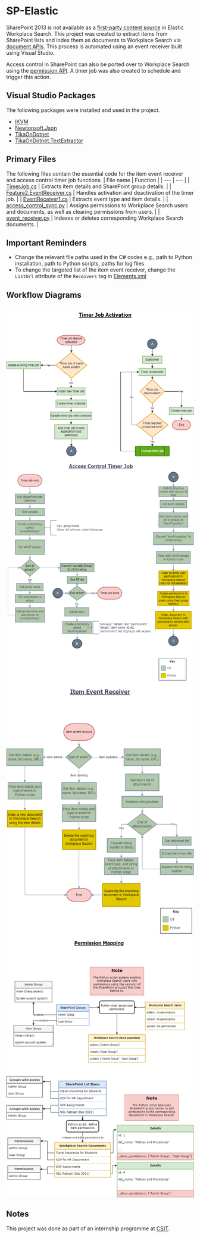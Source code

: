 # SP-Elastic
SharePoint 2013 is not available as a [first-party content source](https://www.elastic.co/guide/en/workplace-search/current/workplace-search-content-sources.html#oauth-first-party-content-sources) in Elastic Workplace Search. This project was created to extract items from SharePoint lists and index them as documents to Workplace Search via [document APIs](https://www.elastic.co/guide/en/enterprise-search-clients/python/7.16/_workplace_search_apis.html#workplace-search-document-apis). This process is automated using an event receiver built using Visual Studio.

Access control in SharePoint can also be ported over to Workplace Search using the [permission API](https://www.elastic.co/guide/en/enterprise-search-clients/python/7.16/_workplace_search_apis.html#workplace-search-permissions-apis). A timer job was also created to schedule and trigger this action.

## Visual Studio Packages
The following packages were installed and used in the project.
* [IKVM](https://www.nuget.org/packages/IKVM/)
* [Newtonsoft.Json](http://www.newtonsoft.com/json)
* [TikaOnDotnet](http://www.github.com/KevM/tikaondotnet)
* [TikaOnDotnet.TextExtractor](http://www.github.com/KevM/tikaondotnet)

## Primary Files
The following files contain the essential code for the item event receiver and access control timer job functions.
| File name | Function |
| --- | --- |
| [TimerJob.cs](../IDSCircular/TimerJob.cs) | Extracts item details and SharePoint group details. |
| [Feature2.EventReceiver.cs](../IDSCircular/Features/Feature2/Feature2.EventReceiver.cs) | Handles activation and deactivation of the timer job. |
| [EventReceiver1.cs](../IDSCircular/EventReceiver1/EventReceiver1.cs) | Extracts event type and item details. |
| [access_control_sync.py](../Python/access_control_sync.py) | Assigns permissions to Workplace Search users and documents, as well as clearing permissions from users. |
| [event_receiver.py](../Python/event_receiver.py) | Indexes or deletes corresponding Workplace Search documents. |

## Important Reminders
* Change the relevant file paths used in the C# codes e.g., path to Python installation, path to Python scripts, paths for log files
* To change the targeted list of the item event receiver, change the `ListUrl` attribute of the `Receivers` tag in [Elements.xml](../IDSCircular/EventReceiver1/Elements.xml)

## Workflow Diagrams
![Timer job activation image](Diagrams/timer-job-activation-flow.png)
![Timer job image](Diagrams/timer-job-flow.png)
![Item event receiver image](Diagrams/item-event-receiver-flow.png)
![Permission mapping image](Diagrams/permission-mapping.png)

## Notes
This project was done as part of an internship programme at [CSIT](https://www.csit.gov.sg/).
